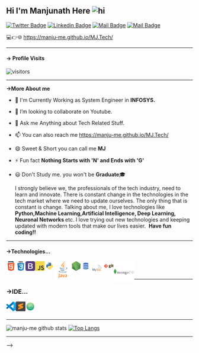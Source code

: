 
##  Hi I'm Manjunath Here <img src="https://user-images.githubusercontent.com/1303154/88677602-1635ba80-d120-11ea-84d8-d263ba5fc3c0.gif" width="28px" alt="hi">



[![Twitter Badge](https://img.shields.io/badge/-@HManjunth-1ca0f1?style=flat&labelColor=1ca0f1&logo=twitter&logoColor=white&link=https://twitter.com/Ipenywis)](https://twitter.com/HManjunth) [![Linkedin Badge](https://img.shields.io/badge/-Manjunath-0e76a8?style=flat&labelColor=0e76a8&logo=linkedin&logoColor=white)](https://www.linkedin.com/in/manjunath-hinglaje/) [![Mail Badge](https://img.shields.io/badge/-m_a_n_j_u_3_6_0-e84393?style=flat&labelColor=e84393&logo=instagram&logoColor=white)](https://www.instagram.com/m_a_n_j_u_3_6_0) [![Mail Badge](https://img.shields.io/badge/-Manjunath-c0392b?style=flat&labelColor=c0392b&logo=gmail&logoColor=white)](mailto:imindian1997@gmail.com)
<br/>

:computer::point_right::globe_with_meridians: https://manju-me.github.io/MJ.Tech/ 

<hr>

#### -> Profile Visits 
![visitors](https://visitor-badge.glitch.me/badge?page_id=manju-me.manju-me)

<hr>
<b>->More About me</b>

- 🔭 I'm Currently Working as System Engineer in <b>INFOSYS.</b>
- 👯 I’m looking to collaborate on Youtube.
- 💬 Ask me Anything about Tech Related Stuff.
- 📫 You can also reach me https://manju-me.github.io/MJ.Tech/
- 😄 Sweet & Short you can call me <b> MJ</b>
- ⚡ Fun fact <b>Nothing Starts with 'N' and Ends with 'G'</b>
- :smiley: Don't Study me. you won't be <b>Graduate</b>🎓 
    
    I strongly believe we, the professionals of the tech industry, need to learn and innovate. There is constant change in the technologies in the tech market where we need to update ourselves. The only thing that is constant is change. Talking about me, I love technologies like <b> Python,Machine Learning,Artificial Intelligence, Deep Learning, Neuronal Networks </b> etc. I love trying out new technologies and keeping updated with modern tools that make our lives easier. 
<b>Have fun coding!! </b>
<hr>


#### ->Technologies...

<!-- TODO: Make technologies links takes you to repositories -->

<img align="left" alt="HTML5" width="26px" src="https://raw.githubusercontent.com/github/explore/80688e429a7d4ef2fca1e82350fe8e3517d3494d/topics/html/html.png" />

<img align="left" alt="CSS" width="26px" src="https://raw.githubusercontent.com/github/explore/80688e429a7d4ef2fca1e82350fe8e3517d3494d/topics/css/css.png" />
 
<img align="left" alt="Bootstrap" width="26px" src="https://raw.githubusercontent.com/github/explore/80688e429a7d4ef2fca1e82350fe8e3517d3494d/topics/bootstrap/bootstrap.png" />

<img align="left" alt="JavaScript" width="26px" src="https://raw.githubusercontent.com/github/explore/80688e429a7d4ef2fca1e82350fe8e3517d3494d/topics/javascript/javascript.png" /> 

<img align="left" alt="Python" width="26px" src="https://raw.githubusercontent.com/github/explore/80688e429a7d4ef2fca1e82350fe8e3517d3494d/topics/python/python.png" />
 
<img align="left" alt="Java" width="46px" src="https://raw.githubusercontent.com/github/explore/80688e429a7d4ef2fca1e82350fe8e3517d3494d/topics/java/java.png" /> 

<img align="left" alt="Node.js" width="26px" src="https://raw.githubusercontent.com/github/explore/80688e429a7d4ef2fca1e82350fe8e3517d3494d/topics/nodejs/nodejs.png" />

<img align="left" alt="SQL" width="26px" src="https://raw.githubusercontent.com/github/explore/80688e429a7d4ef2fca1e82350fe8e3517d3494d/topics/sql/sql.png" />

<img align="left" alt="MySQL" width="36px" src="https://raw.githubusercontent.com/github/explore/80688e429a7d4ef2fca1e82350fe8e3517d3494d/topics/mysql/mysql.png" />

<img align="left" alt="Git" width="26px" src="https://raw.githubusercontent.com/github/explore/80688e429a7d4ef2fca1e82350fe8e3517d3494d/topics/git/git.png" />
 
<img align="left" alt="MongoDB" width="56px" src="https://raw.githubusercontent.com/github/explore/80688e429a7d4ef2fca1e82350fe8e3517d3494d/topics/mongodb/mongodb.png" />
<br>

<br/>

<hr>

### ->IDE...
<img align="left" alt="Visual Studio Code" width="26px" src="https://raw.githubusercontent.com/github/explore/80688e429a7d4ef2fca1e82350fe8e3517d3494d/topics/visual-studio-code/visual-studio-code.png" /> 

<img align="left" alt="Sublime Text" width="26px" src="https://raw.githubusercontent.com/github/explore/80688e429a7d4ef2fca1e82350fe8e3517d3494d/topics/sublime-text/sublime-text.png" />

<img align="left" alt="atom" width="26px" src="https://raw.githubusercontent.com/github/explore/80688e429a7d4ef2fca1e82350fe8e3517d3494d/topics/atom/atom.png" />

<br/>
<br/>
<hr>




![manju-me github stats](https://github-readme-stats.vercel.app/api?username=manju-me&theme=synthwave&show_icons=true)
[![Top Langs](https://github-readme-stats.vercel.app/api/top-langs/?username=manju-me&layout=compact&theme=shades-of-purple)](https://github.com/anuraghazra/github-readme-stats)

<hr>
-->
